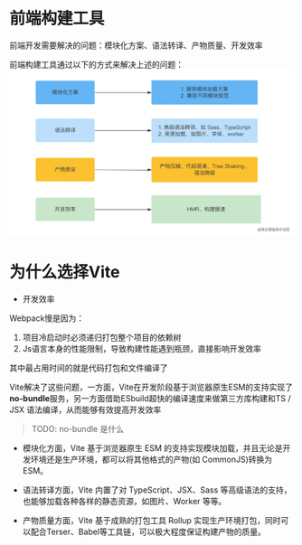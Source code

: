 # 前端构建工具

前端开发需要解决的问题：模块化方案、语法转译、产物质量、开发效率

前端构建工具通过以下的方式来解决上述的问题： 
<img src="../img/f54b17dcae4c49adb558b760048c3603~tplv-k3u1fbpfcp-zoom-in-crop-mark_3024_0_0_0.awebp">


# 为什么选择Vite

- 开发效率

Webpack慢是因为：
1. 项目冷启动时必须递归打包整个项目的依赖树
2. Js语言本身的性能限制，导致构建性能遇到瓶颈，直接影响开发效率 

其中最占用时间的就是代码打包和文件编译了

Vite解决了这些问题，一方面，Vite在开发阶段基于浏览器原生ESM的支持实现了**no-bundle**服务，另一方面借助ESbuild超快的编译速度来做第三方库构建和TS / JSX 语法编译，从而能够有效提高开发效率

> TODO: no-bundle 是什么

- 模块化方面，Vite 基于浏览器原生 ESM 的支持实现模块加载，并且无论是开发环境还是生产环境，都可以将其他格式的产物(如 CommonJS)转换为 ESM。

- 语法转译方面，Vite 内置了对 TypeScript、JSX、Sass 等高级语法的支持，也能够加载各种各样的静态资源，如图片、Worker 等等。

- 产物质量方面，Vite 基于成熟的打包工具 Rollup 实现生产环境打包，同时可以配合Terser、Babel等工具链，可以极大程度保证构建产物的质量。

